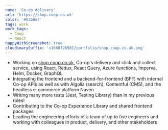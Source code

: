```yaml
---
name: 'Co-op delivery'
url: 'https://shop.coop.co.uk'
color: '#03b0e7'
tags: work
work_tags:
  - Coop
  - React
happyWithScreenshot: true
cloudinarySuffix: 'v1668726981/portfolio/shop.coop.co.uk.png'
---
```


- Working on [shop.coop.co.uk](https://shop.coop.co.uk), Co-op's delivery and click and collect service, using React, Redux, React Query, Azure functions, Imperva, Helm, Docker, GraphQL
- Integrating the frontend and a backend-for-frontend (BFF) with internal Co-op APIs as well as with Algolia (search), Contentful (CMS), and the headless e-commerce platform Naveo
- Writing many more tests (Jest, Testing Library) than in my previous roles!
- Contributing to the Co-op Experience Library and shared frontend packages
- Leading the engineering efforts of a team of up to five engineers and working with colleagues in product, delivery, and other stakeholders
